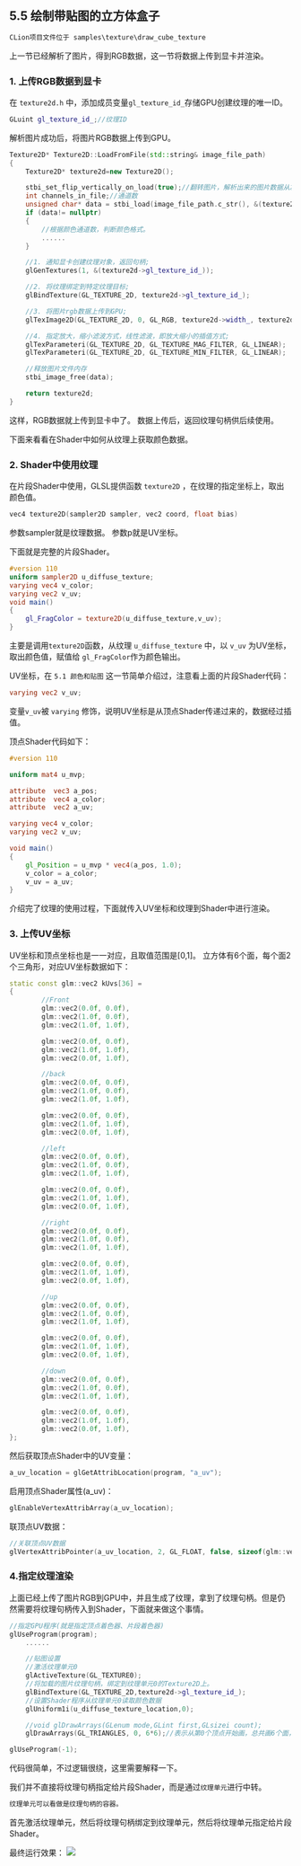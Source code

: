 ## 5.5 绘制带贴图的立方体盒子

```c
CLion项目文件位于 samples\texture\draw_cube_texture
```

上一节已经解析了图片，得到RGB数据，这一节将数据上传到显卡并渲染。

### 1. 上传RGB数据到显卡

在 `texture2d.h` 中，添加成员变量`gl_texture_id_`存储GPU创建纹理的唯一ID。
```c++
GLuint gl_texture_id_;//纹理ID
```

解析图片成功后，将图片RGB数据上传到GPU。

```c++
Texture2D* Texture2D::LoadFromFile(std::string& image_file_path)
{
    Texture2D* texture2d=new Texture2D();

    stbi_set_flip_vertically_on_load(true);//翻转图片，解析出来的图片数据从左下角开始，这是因为OpenGL的纹理坐标起始点为左下角。
    int channels_in_file;//通道数
    unsigned char* data = stbi_load(image_file_path.c_str(), &(texture2d->width_), &(texture2d->height_), &channels_in_file, 0);
    if (data!= nullptr)
    {
        //根据颜色通道数，判断颜色格式。
        ......
    }

    //1. 通知显卡创建纹理对象，返回句柄;
    glGenTextures(1, &(texture2d->gl_texture_id_));

    //2. 将纹理绑定到特定纹理目标;
    glBindTexture(GL_TEXTURE_2D, texture2d->gl_texture_id_);

    //3. 将图片rgb数据上传到GPU;
    glTexImage2D(GL_TEXTURE_2D, 0, GL_RGB, texture2d->width_, texture2d->height_, 0, texture2d->gl_texture_format_, GL_UNSIGNED_BYTE, data);

    //4. 指定放大，缩小滤波方式，线性滤波，即放大缩小的插值方式;
    glTexParameteri(GL_TEXTURE_2D, GL_TEXTURE_MAG_FILTER, GL_LINEAR);
    glTexParameteri(GL_TEXTURE_2D, GL_TEXTURE_MIN_FILTER, GL_LINEAR);

    //释放图片文件内存
    stbi_image_free(data);

    return texture2d;
}
```
这样，RGB数据就上传到显卡中了。
数据上传后，返回纹理句柄供后续使用。

下面来看看在Shader中如何从纹理上获取颜色数据。

### 2. Shader中使用纹理

在片段Shader中使用，GLSL提供函数 `texture2D` ，在纹理的指定坐标上，取出颜色值。

```c
vec4 texture2D(sampler2D sampler, vec2 coord, float bias)
```

参数sampler就是纹理数据。
参数p就是UV坐标。

下面就是完整的片段Shader。

```glsl
#version 110
uniform sampler2D u_diffuse_texture;
varying vec4 v_color;
varying vec2 v_uv;
void main()
{
    gl_FragColor = texture2D(u_diffuse_texture,v_uv);
}
```

主要是调用`texture2D`函数，从纹理 `u_diffuse_texture` 中，以 `v_uv` 为UV坐标，取出颜色值，赋值给 `gl_FragColor`作为颜色输出。

UV坐标，在 `5.1 颜色和贴图` 这一节简单介绍过，注意看上面的片段Shader代码：

```glsl
varying vec2 v_uv;
```
变量`v_uv`被 `varying` 修饰，说明UV坐标是从顶点Shader传递过来的，数据经过插值。

顶点Shader代码如下：

```glsl
#version 110

uniform mat4 u_mvp;

attribute  vec3 a_pos;
attribute  vec4 a_color;
attribute  vec2 a_uv;

varying vec4 v_color;
varying vec2 v_uv;

void main()
{
    gl_Position = u_mvp * vec4(a_pos, 1.0);
    v_color = a_color;
    v_uv = a_uv;
}
```

介绍完了纹理的使用过程，下面就传入UV坐标和纹理到Shader中进行渲染。

### 3. 上传UV坐标

UV坐标和顶点坐标也是一一对应，且取值范围是[0,1]。
立方体有6个面，每个面2个三角形，对应UV坐标数据如下：

```c++
static const glm::vec2 kUvs[36] =
{
        //Front
        glm::vec2(0.0f, 0.0f),
        glm::vec2(1.0f, 0.0f),
        glm::vec2(1.0f, 1.0f),

        glm::vec2(0.0f, 0.0f),
        glm::vec2(1.0f, 1.0f),
        glm::vec2(0.0f, 1.0f),

        //back
        glm::vec2(0.0f, 0.0f),
        glm::vec2(1.0f, 0.0f),
        glm::vec2(1.0f, 1.0f),

        glm::vec2(0.0f, 0.0f),
        glm::vec2(1.0f, 1.0f),
        glm::vec2(0.0f, 1.0f),

        //left
        glm::vec2(0.0f, 0.0f),
        glm::vec2(1.0f, 0.0f),
        glm::vec2(1.0f, 1.0f),

        glm::vec2(0.0f, 0.0f),
        glm::vec2(1.0f, 1.0f),
        glm::vec2(0.0f, 1.0f),

        //right
        glm::vec2(0.0f, 0.0f),
        glm::vec2(1.0f, 0.0f),
        glm::vec2(1.0f, 1.0f),

        glm::vec2(0.0f, 0.0f),
        glm::vec2(1.0f, 1.0f),
        glm::vec2(0.0f, 1.0f),

        //up
        glm::vec2(0.0f, 0.0f),
        glm::vec2(1.0f, 0.0f),
        glm::vec2(1.0f, 1.0f),

        glm::vec2(0.0f, 0.0f),
        glm::vec2(1.0f, 1.0f),
        glm::vec2(0.0f, 1.0f),

        //down
        glm::vec2(0.0f, 0.0f),
        glm::vec2(1.0f, 0.0f),
        glm::vec2(1.0f, 1.0f),

        glm::vec2(0.0f, 0.0f),
        glm::vec2(1.0f, 1.0f),
        glm::vec2(0.0f, 1.0f),
};
```

然后获取顶点Shader中的UV变量：

```c++
a_uv_location = glGetAttribLocation(program, "a_uv");
```

启用顶点Shader属性(a_uv)：
```c++
glEnableVertexAttribArray(a_uv_location);
```

联顶点UV数据：
```c++
//关联顶点UV数据
glVertexAttribPointer(a_uv_location, 2, GL_FLOAT, false, sizeof(glm::vec2), kUvs);
```

### 4.指定纹理渲染

上面已经上传了图片RGB到GPU中，并且生成了纹理，拿到了纹理句柄。但是仍然需要将纹理句柄传入到Shader，下面就来做这个事情。

```c++
//指定GPU程序(就是指定顶点着色器、片段着色器)
glUseProgram(program);
    ......

    //贴图设置
    //激活纹理单元0
    glActiveTexture(GL_TEXTURE0);
    //将加载的图片纹理句柄，绑定到纹理单元0的Texture2D上。
    glBindTexture(GL_TEXTURE_2D,texture2d->gl_texture_id_);
    //设置Shader程序从纹理单元0读取颜色数据
    glUniform1i(u_diffuse_texture_location,0);

    //void glDrawArrays(GLenum mode,GLint first,GLsizei count);
    glDrawArrays(GL_TRIANGLES, 0, 6*6);//表示从第0个顶点开始画，总共画6个面，每个面6个顶点。

glUseProgram(-1);
```

代码很简单，不过逻辑很绕，这里需要解释一下。

我们并不直接将纹理句柄指定给片段Shader，而是通过`纹理单元`进行中转。

```c
纹理单元可以看做是纹理句柄的容器。
```

首先激活纹理单元，然后将纹理句柄绑定到纹理单元，然后将纹理单元指定给片段Shader。

最终运行效果：
![](../../imgs/texture_make_beautiful/draw_cube_texture/draw_cube_urban.gif)